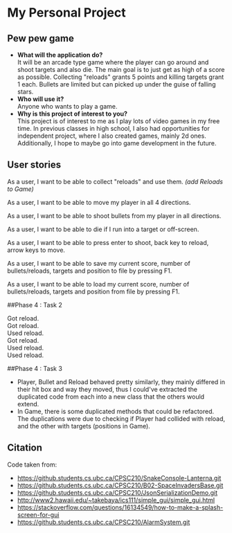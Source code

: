 # My Personal Project

## Pew pew game


- **What will the application do?**  
It will be an arcade type  game where the player 
can go around and shoot targets and also die. The main goal is to just get as high
of a score as possible. Collecting "reloads" grants 5 points and killing
targets grant 1 each. Bullets are limited but can picked up under the guise of falling stars.
- **Who will use it?**
  <br> Anyone who wants to play a game.
- **Why is this project of interest to you?**
  <br>This project is of interest to me as I play lots of video games
in my free time. In previous classes in high school, I also had opportunities
for independent project, where I also created games, mainly 2d ones. 
Additionally, I hope to maybe go into game development
in the future.

## User stories

As a user, I want to be able to collect "reloads" and use them.
_(add Reloads to Game)_

As a user, I want to be able to move my player in all 4 directions.

As a user, I want to be able to shoot bullets from my player in all directions.

As a user, I want to be able to die if I run into a target or off-screen.

As a user, I want to be able to press enter to shoot, back key to reload, arrow keys to move.

As a user, I want to be able to save my current score, number of bullets/reloads, targets and position to file by pressing F1. 

As a user, I want to be able to load my current score, number of bullets/reloads, targets and position from file by pressing F1.

##Phase 4 : Task 2

Got reload. \
Got reload. \
Used reload. \
Got reload. \
Used reload. \
Used reload. 

##Phase 4 : Task 3

- Player, Bullet and Reload behaved pretty similarly, they mainly differed
in their hit box and way they moved, thus I could've extracted the duplicated code
from each into a new class that the others would extend. 
- In Game, there is some duplicated methods that could be refactored. The 
duplications were due to checking if Player had collided with reload, and the
other with targets (positions in Game). 


## Citation

Code taken from:
- https://github.students.cs.ubc.ca/CPSC210/SnakeConsole-Lanterna.git
- https://github.students.cs.ubc.ca/CPSC210/B02-SpaceInvadersBase.git
- https://github.students.cs.ubc.ca/CPSC210/JsonSerializationDemo.git
- http://www2.hawaii.edu/~takebaya/ics111/simple_gui/simple_gui.html
- https://stackoverflow.com/questions/16134549/how-to-make-a-splash-screen-for-gui
- https://github.students.cs.ubc.ca/CPSC210/AlarmSystem.git
